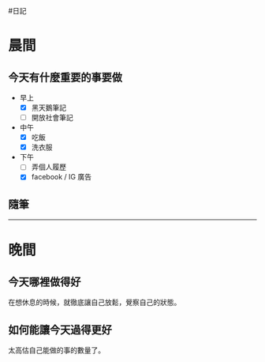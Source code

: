 #日記 
# 晨間

## 今天有什麼重要的事要做
- 早上
	- [x] 黑天鵝筆記
	- [ ] 開放社會筆記
- 中午
	- [x] 吃飯
	- [x] 洗衣服
- 下午
	- [ ] 弄個人履歷
	- [x] facebook / IG 廣告

## 隨筆

---

# 晚間

## 今天哪裡做得好
在想休息的時候，就徹底讓自己放鬆，覺察自己的狀態。

## 如何能讓今天過得更好
太高估自己能做的事的數量了。